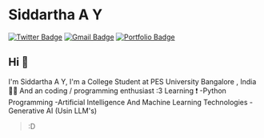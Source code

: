 # Siddartha A Y  
[![Twitter Badge](https://img.shields.io/badge/-@siddarthaay1-1ca0f1?style=flat-square&labelColor=1ca0f1&logo=twitter&logoColor=white&link=https://twitter.com/siddarthaay1)](https://twitter.com/siddarthaay1) 
[![Gmail Badge](https://img.shields.io/badge/-siddartha_ay@protonmail.com-c14438?style=flat-square&logo=Gmail&logoColor=white&link=mailto:siddartha_ay@protonmail.com)](mailto:siddartha_ay@protonmail.com)
[![Portfolio Badge](https://img.shields.io/badge/-SiddarthAA.github.io-orange?style=flat-square&logo=html5&logoColor=white&link=https://SiddarthAA.github.io)](https://github.com/SiddarthAA)

## Hi 👋
I'm Siddartha A Y, I'm a College Student at PES University Bangalore , India 👨‍💻 And an coding / programming enthusiast :3
Learning ❗
    -Python Programming
    -Artificial Intelligence And Machine Learning Technologies 
    -Generative AI (Usin LLM's)
    

> :D
